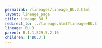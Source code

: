```yaml
---
permalink: /lineages/lineage_BU.3.html
layout: lineage_page
title: Lineage BU.3
redirect_to: ../lineage.html?lineage=BU.3
lineage: BU.3
parent: B.1.1.529.5.2.16
children: ['BU.3']
---
```

